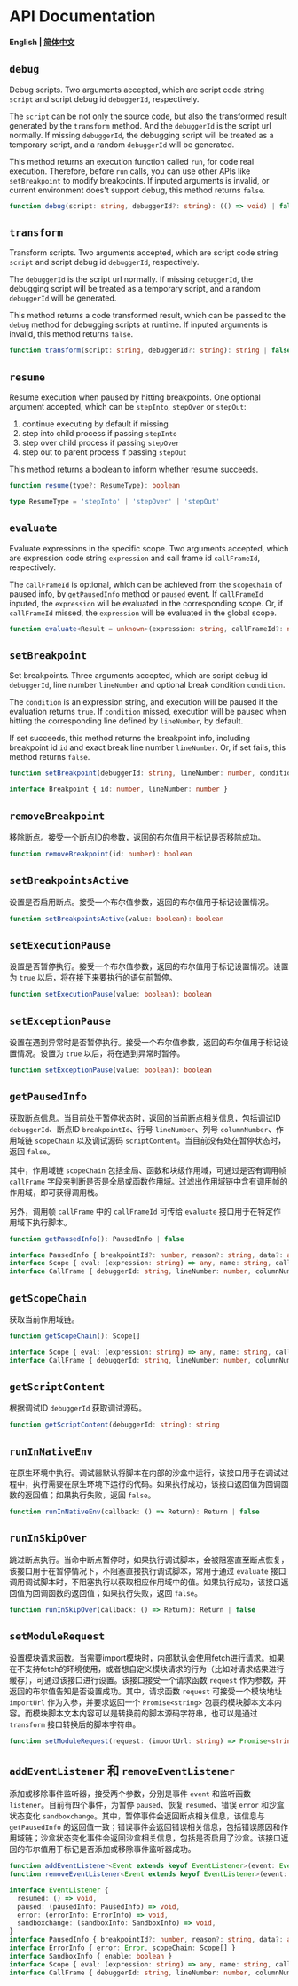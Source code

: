 # API Documentation

**English | [简体中文](./API_CN.md)**

## `debug`

Debug scripts. Two arguments accepted, which are script code string `script` and script debug id `debuggerId`, respectively.

The `script` can be not only the source code, but also the transformed result generated by the `transform` method. And the `debuggerId` is the script url normally. If missing `debuggerId`, the debugging script will be treated as a temporary script, and a random `debuggerId` will be generated.

This method returns an execution function called `run`, for code real execution. Therefore, before `run` calls, you can use other APIs like `setBreakpoint` to modify breakpoints. If inputed arguments is invalid, or current environment does't support debug, this method returns `false`.

```ts
function debug(script: string, debuggerId?: string): (() => void) | false
```

## `transform`

Transform scripts. Two arguments accepted, which are script code string `script` and script debug id `debuggerId`, respectively.

The `debuggerId` is the script url normally. If missing `debuggerId`, the debugging script will be treated as a temporary script, and a random `debuggerId` will be generated.

This method returns a code transformed result, which can be passed to the `debug` method for debugging scripts at runtime. If inputed arguments is invalid, this method returns `false`.

```ts
function transform(script: string, debuggerId?: string): string | false
```

## `resume`

Resume execution when paused by hitting breakpoints. One optional argument accepted, which can be `stepInto`, `stepOver` or `stepOut`:

1. continue executing by default if missing 
2. step into child process if passing `stepInto`
3. step over child process if passing `stepOver`
4. step out to parent process if passing `stepOut`

This method returns a boolean to inform whether resume succeeds.

```ts
function resume(type?: ResumeType): boolean

type ResumeType = 'stepInto' | 'stepOver' | 'stepOut'
```

## `evaluate`

Evaluate expressions in the specific scope. Two arguments accepted, which are expression code string `expression` and call frame id `callFrameId`, respectively.

The `callFrameId` is optional, which can be achieved from the `scopeChain` of paused info, by `getPausedInfo` method or `paused` event. If `callFrameId` inputed, the `expression` will be evaluated in the corresponding scope. Or, if `callFrameId` missed, the `expression` will be evaluated in the global scope.

```ts
function evaluate<Result = unknown>(expression: string, callFrameId?: number): Result | false
```

## `setBreakpoint`

Set breakpoints. Three arguments accepted, which are script debug id `debuggerId`, line number `lineNumber` and optional break condition `condition`.

The `condition` is an expression string, and execution will be paused if the evaluation returns `true`. If `condition` missed, execution will be paused when hitting the corresponding line defined by `lineNumber`, by default.

If set succeeds, this method returns the breakpoint info, including breakpoint id `id` and exact break line number `lineNumber`. Or, if set fails, this method returns `false`.

```ts
function setBreakpoint(debuggerId: string, lineNumber: number, condition?: string): Breakpoint | false

interface Breakpoint { id: number, lineNumber: number }
```

## `removeBreakpoint`

移除断点。接受一个断点ID的参数，返回的布尔值用于标记是否移除成功。

```ts
function removeBreakpoint(id: number): boolean
```

## `setBreakpointsActive`

设置是否启用断点。接受一个布尔值参数，返回的布尔值用于标记设置情况。

```ts
function setBreakpointsActive(value: boolean): boolean
```

## `setExecutionPause`

设置是否暂停执行。接受一个布尔值参数，返回的布尔值用于标记设置情况。设置为 `true` 以后，将在接下来要执行的语句前暂停。

```ts
function setExecutionPause(value: boolean): boolean
```

## `setExceptionPause`

设置在遇到异常时是否暂停执行。接受一个布尔值参数，返回的布尔值用于标记设置情况。设置为 `true` 以后，将在遇到异常时暂停。

```ts
function setExceptionPause(value: boolean): boolean
```

## `getPausedInfo`

获取断点信息。当目前处于暂停状态时，返回的当前断点相关信息，包括调试ID `debuggerId`、断点ID `breakpointId`、行号 `lineNumber`、列号 `columnNumber`、作用域链 `scopeChain` 以及调试源码 `scriptContent`。当目前没有处在暂停状态时，返回 `false`。

其中，作用域链 `scopeChain` 包括全局、函数和块级作用域，可通过是否有调用帧 `callFrame` 字段来判断是否是全局或函数作用域。过滤出作用域链中含有调用帧的作用域，即可获得调用栈。

另外，调用帧 `callFrame` 中的 `callFrameId` 可传给 `evaluate` 接口用于在特定作用域下执行脚本。

```ts
function getPausedInfo(): PausedInfo | false

interface PausedInfo { breakpointId?: number, reason?: string, data?: any, debuggerId: string, lineNumber: number, columnNumber: number, scopeChain: Scope[], scriptContent: string }
interface Scope { eval: (expression: string) => any, name: string, callFrameId: number, callFrame?: CallFrame }
interface CallFrame { debuggerId: string, lineNumber: number, columnNumber: number }
```

## `getScopeChain`

获取当前作用域链。

```ts
function getScopeChain(): Scope[]

interface Scope { eval: (expression: string) => any, name: string, callFrameId: number, callFrame?: CallFrame }
interface CallFrame { debuggerId: string, lineNumber: number, columnNumber: number }
```

## `getScriptContent`

根据调试ID `debuggerId` 获取调试源码。

```ts
function getScriptContent(debuggerId: string): string
```

## `runInNativeEnv`

在原生环境中执行。调试器默认将脚本在内部的沙盒中运行，该接口用于在调试过程中，执行需要在原生环境下运行的代码。如果执行成功，该接口返回值为回调函数的返回值；如果执行失败，返回 `false`。

```ts
function runInNativeEnv(callback: () => Return): Return | false
```

## `runInSkipOver`

跳过断点执行。当命中断点暂停时，如果执行调试脚本，会被阻塞直至断点恢复，该接口用于在暂停情况下，不阻塞直接执行调试脚本，常用于通过 `evaluate` 接口调用调试脚本时，不阻塞执行以获取相应作用域中的值。如果执行成功，该接口返回值为回调函数的返回值；如果执行失败，返回 `false`。

```ts
function runInSkipOver(callback: () => Return): Return | false
```

## `setModuleRequest`

设置模块请求函数。当需要import模块时，内部默认会使用fetch进行请求。如果在不支持fetch的环境使用，或者想自定义模块请求的行为（比如对请求结果进行缓存），可通过该接口进行设置。该接口接受一个请求函数 `request` 作为参数，并返回的布尔值告知是否设置成功。其中，请求函数 `request` 可接受一个模块地址 `importUrl` 作为入参，并要求返回一个 `Promise<string>` 包裹的模块脚本文本内容。而模块脚本文本内容可以是转换前的脚本源码字符串，也可以是通过 `transform` 接口转换后的脚本字符串。

```ts
function setModuleRequest(request: (importUrl: string) => Promise<string>): boolean
```

## `addEventListener` 和 `removeEventListener`

添加或移除事件监听器，接受两个参数，分别是事件 `event` 和监听函数 `listener`。目前有四个事件，为暂停 `paused`、恢复 `resumed`、错误 `error` 和沙盒状态变化 `sandboxchange`。其中，暂停事件会返回断点相关信息，该信息与 `getPausedInfo` 的返回值一致；错误事件会返回错误相关信息，包括错误原因和作用域链；沙盒状态变化事件会返回沙盒相关信息，包括是否启用了沙盒。该接口返回的布尔值用于标记是否添加或移除事件监听器成功。

```ts
function addEventListener<Event extends keyof EventListener>(event: Event, listener: EventListener[Event]): boolean
function removeEventListener<Event extends keyof EventListener>(event: Event, listener: EventListener[Event]): boolean

interface EventListener {
  resumed: () => void,
  paused: (pausedInfo: PausedInfo) => void,
  error: (errorInfo: ErrorInfo) => void,
  sandboxchange: (sandboxInfo: SandboxInfo) => void,
}
interface PausedInfo { breakpointId?: number, reason?: string, data?: any, debuggerId: string, lineNumber: number, columnNumber: number, scopeChain: Scope[], scriptContent: string }
interface ErrorInfo { error: Error, scopeChain: Scope[] }
interface SandboxInfo { enable: boolean }
interface Scope { eval: (expression: string) => any, name: string, callFrameId: number, callFrame?: CallFrame }
interface CallFrame { debuggerId: string, lineNumber: number, columnNumber: number }
```

